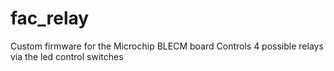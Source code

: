 # fac_relay

Custom firmware for the Microchip BLECM board
Controls 4 possible relays via the led control switches
